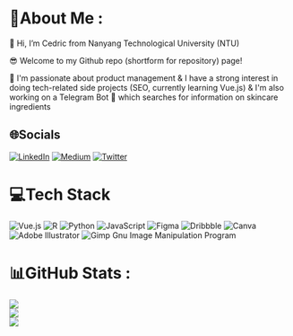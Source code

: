 # 💫About Me :
👋 Hi, I’m Cedric from Nanyang Technological University (NTU)

😎 Welcome to my Github repo (shortform for repository) page!

📌 I'm passionate about product management & I have a strong interest in doing tech-related side projects (SEO, currently learning Vue.js) & I'm also working on a Telegram Bot 🤖 which searches for information on skincare ingredients

## 🌐Socials
[![LinkedIn](https://img.shields.io/badge/LinkedIn-%230077B5.svg?logo=linkedin&logoColor=white)](https://linkedin.com/in/cedric130813) [![Medium](https://img.shields.io/badge/Medium-12100E?logo=medium&logoColor=white)](https://medium.com/@cedric130813) [![Twitter](https://img.shields.io/badge/Twitter-%231DA1F2.svg?logo=Twitter&logoColor=white)](https://twitter.com/cedric130813) 

# 💻Tech Stack
![Vue.js](https://img.shields.io/badge/vuejs-%2335495e.svg?style=for-the-badge&logo=vuedotjs&logoColor=%234FC08D) ![R](https://img.shields.io/badge/r-%23276DC3.svg?style=for-the-badge&logo=r&logoColor=white) ![Python](https://img.shields.io/badge/python-3670A0?style=for-the-badge&logo=python&logoColor=ffdd54) ![JavaScript](https://img.shields.io/badge/javascript-%23323330.svg?style=for-the-badge&logo=javascript&logoColor=%23F7DF1E) 	![Figma](https://img.shields.io/badge/figma-%23F24E1E.svg?style=for-the-badge&logo=figma&logoColor=white) ![Dribbble](https://img.shields.io/badge/Dribbble-EA4C89?style=for-the-badge&logo=dribbble&logoColor=white) ![Canva](https://img.shields.io/badge/Canva-%2300C4CC.svg?style=for-the-badge&logo=Canva&logoColor=white) ![Adobe Illustrator](https://img.shields.io/badge/adobeillustrator-%23FF9A00.svg?style=for-the-badge&logo=adobeillustrator&logoColor=white) ![Gimp Gnu Image Manipulation Program](https://img.shields.io/badge/Gimp-657D8B?style=for-the-badge&logo=gimp&logoColor=FFFFFF)
# 📊GitHub Stats :
![](https://github-readme-stats.vercel.app/api?username=cedric130813&theme=radical&hide_border=false&include_all_commits=false&count_private=false)<br/>
![](https://github-readme-streak-stats.herokuapp.com/?user=cedric130813&theme=radical&hide_border=false)<br/>
![](https://github-readme-stats.vercel.app/api/top-langs/?username=cedric130813&theme=radical&hide_border=false&include_all_commits=false&count_private=false&layout=compact)
